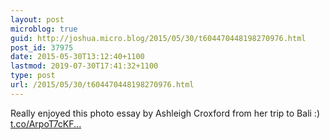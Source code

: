 ```yaml
---
layout: post
microblog: true
guid: http://joshua.micro.blog/2015/05/30/t604470448198270976.html
post_id: 37975
date: 2015-05-30T13:12:40+1100
lastmod: 2019-07-30T17:41:32+1100
type: post
url: /2015/05/30/t604470448198270976.html
---
```

Really enjoyed this photo essay by Ashleigh Croxford​ from her trip to Bali :) [t.co/ArpoT7cKF...](http://t.co/ArpoT7cKFi)
